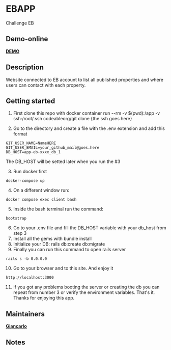 # EBAPP
Challenge EB
## Demo-online
**[DEMO](https://tweetableapp.herokuapp.com/)**

## Description
Website connected to EB account to list all published properties and where users can contact with each property.
## Getting started
1. First clone this repo with
docker container run --rm -v $(pwd):/app -v ssh:/root/.ssh codeableorg/git clone {the ssh goes here}

2. Go to the directory and create a file with the .env extension and add this format
```
GIT_USER_NAME=NameHERE
GIT_USER_EMAIL=your_github_mail@goes.here
DB_HOST=app-eb-xxxx_db_1 
```
The DB_HOST will be setted later when you run the #3

3. Run docker first
```
docker-compose up
```
4. On a different window run:
 ```
 docker compose exec client bash
 ```
5. Inside the bash terminal run the command:
 ```
bootstrap 
 ```
6. Go to your .env file and fill the DB_HOST variable with your db_host from step 3
7. Install all the gems with bundle install
8. Initialize your DB: rails db:create db:migrate 
9. Finally you can run this command to open rails server
```
rails s -b 0.0.0.0
```
10. Go to your browser and to this site. And enjoy it
```
http://localhost:3000
```

11. If you got any problems booting the server or creating the db you can repeat from number 3 or verify the environment variables. That's it. Thanks for enjoying this app.
## Maintainers
 **[Giancarlo](https://github.com/jewelazo)**
 
## Notes
